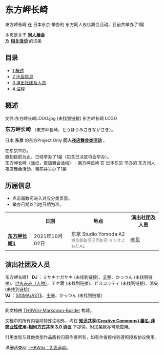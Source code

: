 # 东方岬长崎

<!-- source html: G:\repos\THBWiki-Markdown-Builder\THBWikiMarkdown\Temp\main\4\47\ns0%3A%E4%B8%9C%E6%96%B9%E5%B2%AC%E9%95%BF%E5%B4%8E.html -->

東方岬長崎 在 日本东京 举办的  东方同人夜店舞会活动，目前共举办了1届

本页是关于 **[同人展会](./同人展会.md#展会类活动)**   
及 **[相关活动](./相关活动.md)** 的词条

## 目录

- [1 概述](#概述)
- [2 历届信息](#历届信息)
- [3 演出社团及人员](#演出社团及人员)
- [4 注释](#注释)





## 概述
文件:东方岬长崎LOGO.jpg (未找到链接)  东方岬长崎 LOGO
  
<big> **东方岬长崎** </big>（東方岬長崎，とうほうみさきながさき）。  
  
  
  
  
日本 **东京** 的东方Project Only **同人[夜店舞会类活动](./夜店舞会类活动.md#夜店舞会类活动)** 。  
  
在东京举办。  
直到目前为止，已经举办了1届（包含已决定将会举办）。  
东方岬长崎（活动，夜店舞会活动） - 東方岬長崎 在 日本东京 举办的  东方同人夜店舞会活动，目前共举办了1届

## 历届信息
- 点击届数可进入对应分类页面。
- 举办日期以当地日期为准。


<table>
<tbody><tr><th> </th><th>日期</th><th>地点</th><th>演出社团及人员</th></tr>
<tr><td id="1"><b><a href="/展会作品列表?e=%E4%B8%9C%E6%96%B9%E5%B2%AC%E9%95%BF%E5%B4%8E%231">东方岬长崎1</a></b></td><td id="ev-1">2021年10月02日</td><td>东京 Studio Yomoda A2<br><small><span style="color:grey;">東京都新宿区西新宿 タジオよもだA2</span></small></td><td><a href="#第1届">参见</a></td></tr>
</tbody></table>



## 演出社团及人员
东方岬长崎1
:  **DJ** ：ミサキナガサキ (未找到链接)、[壬琴](./壬琴.md)、かっつん (未找到链接)、[けもみみ（人物）](./けもみみ.md)、チケ蔵 (未找到链接)、ビスコッティ (未找到链接)、涼矢 (未找到链接)  
 **VJ** ：[SIGMA/ASTE](./SIGMA／ASTE.md)、[壬琴](./壬琴.md)、かっつん (未找到链接)


  
  

  

  
  






---

此文档由 [THBWiki-Markdown-Builder](https://github.com/Delsin-Yu/THBWiki-Markdown-Builder) 构建。

文档中的所有内容除特殊注明外，均在 [**知识共享(Creative Commons) 署名-非商业性使用-相同方式共享 3.0 协议**](https://creativecommons.org/licenses/by-sa/3.0/deed.zh-hans) 下提供，附加条款亦可能应用。

引用类型与其他类型作品版权归原作者所有，如有作者授权则遵照授权协议使用。

详细请查阅 [THBWiki：免责声明](https://thbwiki.cc/THBWiki:%E5%85%8D%E8%B4%A3%E5%A3%B0%E6%98%8E)。

